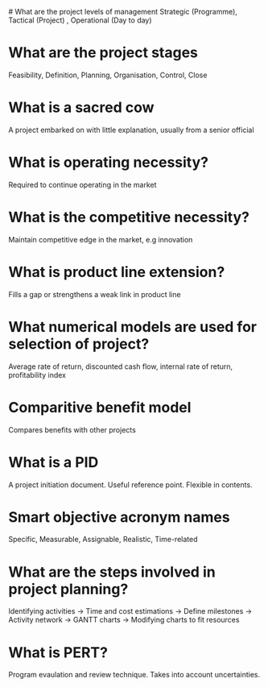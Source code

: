 # What are the project levels of management
Strategic (Programme), Tactical (Project) , Operational (Day to day)

# What are the project stages
Feasibility, Definition, Planning, Organisation, Control, Close

# What is a sacred cow
A project embarked on with little explanation, usually from a senior official

# What is operating necessity?
Required to continue operating in the market

# What is the competitive necessity?
Maintain competitive edge in the market, e.g innovation

# What is product line extension?
Fills a gap or strengthens a weak link in product line

# What numerical models are used for selection of project?
Average rate of return, discounted cash flow, internal rate of return, profitability index

# Comparitive benefit model
Compares benefits with other projects

# What is a PID
A project initiation document. Useful reference point. Flexible in contents.

# Smart objective acronym names
Specific, Measurable, Assignable, Realistic, Time-related

# What are the steps involved in project planning?
Identifying activities -> 
Time and cost estimations -> 
Define milestones -> 
Activity network ->
GANTT charts ->
Modifying charts to fit resources

# What is PERT?
Program evaulation and review technique. Takes into account uncertainties.